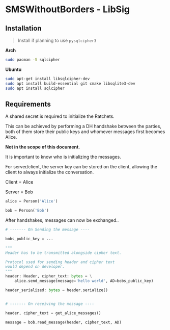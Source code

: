 # SMSWithoutBorders - LibSig

## Installation

> Install if planning to use `pysqlcipher3`

**Arch**
```bash
sudo pacman -S sqlcipher
```

**Ubuntu**
```bash
sudo apt-get install libsqlcipher-dev
sudo apt install build-essential git cmake libsqlite3-dev
sudo apt install sqlcipher
```

## Requirements
A shared secret is required to initialize the Ratchets. 

This can be achieved by performing a DH handshake between the parties,
both of them store their public keys and whomever messages first becomes Alice.

**Not in the scope of this document.**


It is important to know who is initializing the messages.

For server/client, the server key can be stored on the client,
allowing the client to always initialize the conversation.

Client = Alice

Server = Bob

```python
alice = Person('Alice')

bob = Person('Bob')

```

After handshakes, messages can now be exchanged..

```python
# ------- On Sending the message ----

bobs_public_key = ...

"""
Header has to be transmitted alongside cipher text.

Protocol used for sending header and cipher text 
would depend on developer.
"""
header: Header, cipher_text: bytes = \
    alice.send_message(message='hello world', AD=bobs_public_key)

header_serialized: bytes = header.serialize()


# ------- On receiving the message ----

header, cipher_text = get_alice_messages()

message = bob.read_message(header, cipher_text, AD)
```
